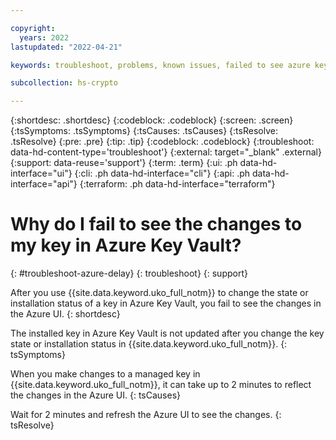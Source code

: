 ```yaml
---

copyright:
  years: 2022
lastupdated: "2022-04-21"

keywords: troubleshoot, problems, known issues, failed to see azure key changes

subcollection: hs-crypto

---
```


{:shortdesc: .shortdesc}
{:codeblock: .codeblock}
{:screen: .screen}
{:tsSymptoms: .tsSymptoms}
{:tsCauses: .tsCauses}
{:tsResolve: .tsResolve}
{:pre: .pre}
{:tip: .tip}
{:codeblock: .codeblock}
{:troubleshoot: data-hd-content-type='troubleshoot'}
{:external: target="_blank" .external}
{:support: data-reuse='support'}
{:term: .term}
{:ui: .ph data-hd-interface="ui"}
{:cli: .ph data-hd-interface="cli"}
{:api: .ph data-hd-interface="api"}
{:terraform: .ph data-hd-interface="terraform"}

# Why do I fail to see the changes to my key in Azure Key Vault?
{: #troubleshoot-azure-delay}
{: troubleshoot}
{: support}

After you use {{site.data.keyword.uko_full_notm}} to change the state or installation status of a key in Azure Key Vault, you fail to see the changes in the Azure UI.
{: shortdesc}

The installed key in Azure Key Vault is not updated after you change the key state or installation status in {{site.data.keyword.uko_full_notm}}.
{: tsSymptoms}

When you make changes to a managed key in {{site.data.keyword.uko_full_notm}}, it can take up to 2 minutes to reflect the changes in the Azure UI.
{: tsCauses}

Wait for 2 minutes and refresh the Azure UI to see the changes.
{: tsResolve}


